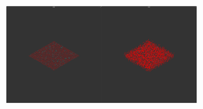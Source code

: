 <img align="left" src="first.png" alt="One_command" style="width: 50%; height: auto;">
<img align="left" src="second.png" alt="One_command" style="width: 50%; height: auto;">
